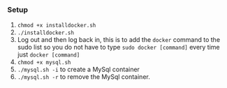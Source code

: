 ### Setup

1. `chmod +x installdocker.sh`
2. `./installdocker.sh`
3. Log out and then log back in, this is to add the `docker` command to the sudo list so you do not have to type `sudo docker [command]` every time just `docker [command]`
4. `chmod +x mysql.sh`
5. `./mysql.sh -i` to create a MySql container
6. `./mysql.sh -r` to remove the MySql container.